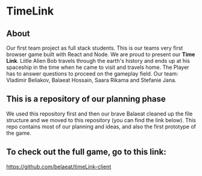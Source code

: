 # TimeLink

## About

Our first team project as full stack students. This is our teams very first browser game built with React and Node. We are proud to present our **Time Link**. Liitle Alien Bob travels through the earth's history and ends up at his spaceship in the time when he came to visit and travels home.
The Player has to answer questions to proceed on the gameplay field.
Our team:
Vladimir Beliakov, Balaeat Hossain, Saara Rikama and Stefanie Jana.

## This is a repository of our planning phase

We used this repository first and then our brave Balaeat cleaned up the file structure and we moved to this repository (you can find the link below).
This repo contains most of our planning and ideas, and also the first prototype of the game.

## To check out the full game, go to this link:

https://github.com/belaeat/timeLink-client
